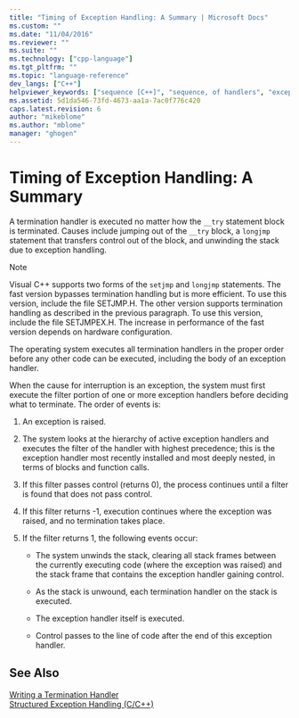 ```yaml
---
title: "Timing of Exception Handling: A Summary | Microsoft Docs"
ms.custom: ""
ms.date: "11/04/2016"
ms.reviewer: ""
ms.suite: ""
ms.technology: ["cpp-language"]
ms.tgt_pltfrm: ""
ms.topic: "language-reference"
dev_langs: ["C++"]
helpviewer_keywords: ["sequence [C++]", "sequence, of handlers", "exception handling [C++], timing", "SETJMPEX.H", "termination handlers [C++], timing", "SETJMP.H", "handlers [C++], order of exception", "structured exception handling [C++], timing"]
ms.assetid: 5d1da546-73fd-4673-aa1a-7ac0f776c420
caps.latest.revision: 6
author: "mikeblome"
ms.author: "mblome"
manager: "ghogen"
---
```

# Timing of Exception Handling: A Summary
A termination handler is executed no matter how the `__try` statement block is terminated. Causes include jumping out of the `__try` block, a `longjmp` statement that transfers control out of the block, and unwinding the stack due to exception handling.  
  
> [!NOTE]
>  Visual C++ supports two forms of the `setjmp` and `longjmp` statements. The fast version bypasses termination handling but is more efficient. To use this version, include the file SETJMP.H. The other version supports termination handling as described in the previous paragraph. To use this version, include the file SETJMPEX.H. The increase in performance of the fast version depends on hardware configuration.  
  
 The operating system executes all termination handlers in the proper order before any other code can be executed, including the body of an exception handler.  
  
 When the cause for interruption is an exception, the system must first execute the filter portion of one or more exception handlers before deciding what to terminate. The order of events is:  
  
1.  An exception is raised.  
  
2.  The system looks at the hierarchy of active exception handlers and executes the filter of the handler with highest precedence; this is the exception handler most recently installed and most deeply nested, in terms of blocks and function calls.  
  
3.  If this filter passes control (returns 0), the process continues until a filter is found that does not pass control.  
  
4.  If this filter returns -1, execution continues where the exception was raised, and no termination takes place.  
  
5.  If the filter returns 1, the following events occur:  
  
    -   The system unwinds the stack, clearing all stack frames between the currently executing code (where the exception was raised) and the stack frame that contains the exception handler gaining control.  
  
    -   As the stack is unwound, each termination handler on the stack is executed.  
  
    -   The exception handler itself is executed.  
  
    -   Control passes to the line of code after the end of this exception handler.  
  
## See Also  
 [Writing a Termination Handler](../cpp/writing-a-termination-handler.md)   
 [Structured Exception Handling (C/C++)](../cpp/structured-exception-handling-c-cpp.md)